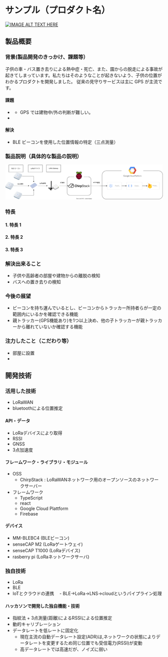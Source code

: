 # サンプル（プロダクト名）

[![IMAGE ALT TEXT HERE](https://jphacks.com/wp-content/uploads/2025/05/JPHACKS2025_ogp.jpg)](https://www.youtube.com/watch?v=lA9EluZugD8)

## 製品概要

### 背景(製品開発のきっかけ、課題等）

子供の車・バス置き去りによる熱中症・死亡、また、園からの脱走による事故が起きてしまっています。私たちはそのようなことが起きないよう、子供の位置がわかるプロダクトを開発しました。
従来の見守りサービスは主に GPS が主流です。

#### 課題

- [CASE1]: 部屋・建物の外に出た場合の検出
  - GPS では建物中/外の判断が難しい。
- [CASE2]: もし出てしまった場合の

#### 解決

- BLE ビーコンを使用した位置情報の特定（三点測量）

### 製品説明（具体的な製品の説明）

![System Flow](diagram.drawio.svg)

### 特長

#### 1. 特長 1

#### 2. 特長 2

#### 3. 特長 3

### 解決出来ること
- 子供や高齢者の部屋や建物からの離脱の検知
- バスへの置き去りの検知

### 今後の展望
- ビーコンを持ち運んでいるとし、ビーコンからトラッカー所持者らが一定の範囲内にいるかを確認できる機能
- 親トラッカー(GPS機能あり)を1つ以上決め、他の子トラッカーが親トラッカーから離れていないか確認する機能

### 注力したこと（こだわり等）
- 部屋に設置
-

## 開発技術

### 活用した技術
- LoRaWAN
- bluetoothによる位置推定

#### API・データ
- LoRaデバイスにより取得
 - RSSI
 - GNSS
 - 3点加速度

#### フレームワーク・ライブラリ・モジュール
- OSS
  - ChirpStack : LoRaWANネットワーク用のオープンソースのネットワークサーバー
- フレームワーク
  - TypeScript
  - react
  - Google Cloud Plattform
  - Firebase

#### デバイス

- MM-BLEBC4 (BLEビーコン)
- senseCAP M2 (LoRaゲートウェイ)
- senseCAP T1000 (LoRaデバイス)
- rasberry pi (LoRaネットワークサーバ)

### 独自技術
- LoRa
- BLE
- IoTとクラウドの連携
　- BLE→LoRa→LNS→cloudというパイプライン処理

#### ハッカソンで開発した独自機能・技術
- 指紋法 + 3点測量(距離)によるRSSIによる位置推定
- 動的キャリブレーション
- データレートを低レートに固定化
  - 現在主流の自動データレート設定(ADR)は,ネットワークの状態によりデータレートを変更するため同じ位置でも受信電力(RSSI)が変動
  - 高データレートでは高速だが、ノイズに弱い

